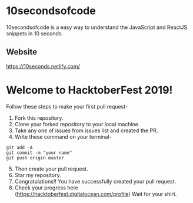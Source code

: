 
# 10secondsofcode 
10secondsofcode is a easy way to understand the JavaScript and ReactJS snippets in 10 seconds. 

## Website 
https://10seconds.netlify.com/

# Welcome to HacktoberFest 2019!
Follow these steps to make your first pull request-
  1. Fork this repository.
  2. Clone your forked repository to your local machine.
  3. Take any one of issues from issues list and created the PR.
  4. Write these command on your terminal-
  ```
  git add -A
  git commit -m "your name"
  git push origin master
  ```
  5. Then create your pull request.
  6. Star my repository.
  7. Congratulations!! You have successfully created your pull request.
  8. Check your progress here (https://hacktoberfest.digitalocean.com/profile)
  Wait for your shirt.
 

